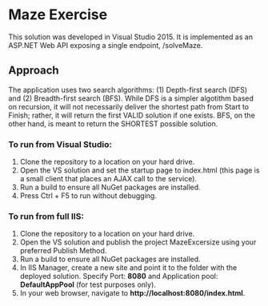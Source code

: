 # Maze Exercise

This solution was developed in Visual Studio 2015. It is implemented as an ASP.NET Web API exposing a single endpoint, /solveMaze.

## Approach

The application uses two search algorithms: (1) Depth-first search (DFS) and (2) Breadth-first search (BFS). While DFS is a simpler algotithm based on recursion, it will not necessarily deliver the shortest path from Start to Finish; rather, it will return the first VALID solution if one exists. BFS, on the other hand, is meant to return the SHORTEST possible solution.

### To run from Visual Studio:

1. Clone the repository to a location on your hard drive.
2. Open the VS solution and set the startup page to index.html (this page is a small client that places an AJAX call to the service).
3. Run a build to ensure all NuGet packages are installed.
4. Press Ctrl + F5 to run without debugging.

### To run from full IIS:

1. Clone the repository to a location on your hard drive.
2. Open the VS solution and publish the project MazeExcersize using your preferred Publish Method.
3. Run a build to ensure all NuGet packages are installed.
4. In IIS Manager, create a new site and point it to the folder with the deployed solution. Specify Port: **8080** and Application pool: **DefaultAppPool** (for test purposes only).
5. In your web browser, navigate to **http://localhost:8080/index.html**.
